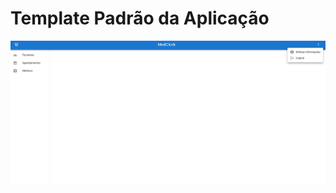 # Template Padrão da Aplicação

![Template Padrão da Aplicação](./img/template-padrao-aplicacao.png)
